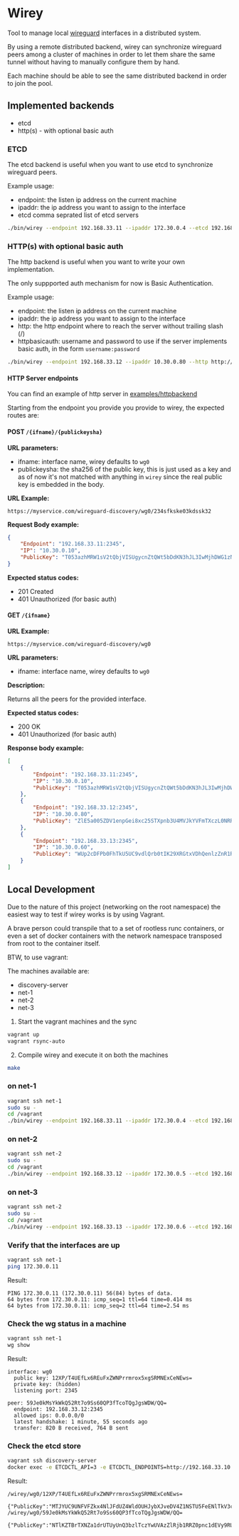 # Wirey

Tool to manage local [wireguard](https://www.wireguard.com/) interfaces in a distributed system.

By using a remote distributed backend, wirey can synchronize wireguard peers among a cluster of machines
in order to let them share the same tunnel without having to manually configure them by hand.

Each machine should be able to see the same distributed backend in order to join the pool.

## Implemented backends

- etcd
- http(s) - with optional basic auth

### ETCD

The etcd backend is useful when you want to use etcd to synchronize wireguard peers.

Example usage:

- endpoint: the listen ip address on the current machine
- ipaddr: the ip address you want to assign to the interface
- etcd comma seprated list of etcd servers

```bash
./bin/wirey --endpoint 192.168.33.11 --ipaddr 172.30.0.4 --etcd 192.168.33.10:2379
```

### HTTP(s) with optional basic auth

The http backend is useful when you want to write your own implementation.

The only suppported auth mechanism for now is Basic Authentication.

Example usage:

- endpoint: the listen ip address on the current machine
- ipaddr: the ip address you want to assign to the interface
- http: the http endpoint where to reach the server without trailing slash (/)
- httpbasicauth: username and password to use if the server implements basic auth, in the form `username:password`

```bash
./bin/wirey --endpoint 192.168.33.12 --ipaddr 10.30.0.80 --http http://192.168.33.10:8080 --httpbasicauth "time:series"
```

#### HTTP Server endpoints
You can find an example of http server in [examples/httpbackend](examples/httpbackend)

Starting from the endpoint you provide you provide to wirey, the expected routes are:

#### POST `/{ifname}/{publickeysha}`

**URL parameters:**

- ifname: interface name, wirey defaults to `wg0`
- publickeysha: the sha256 of the public key, this is just used as a key and as of now it's not matched with anything in `wirey` since the real public key is embedded in the body.

**URL Example:**

```
https://myservice.com/wireguard-discovery/wg0/234sfkske03kdssk32
```

**Request Body example:**

```json
{
    "Endpoint": "192.168.33.11:2345",
    "IP": "10.30.0.10",
    "PublicKey": "T053azhMRW1sV2tQbjVISUgycnZtQWt5bDdKN3hJL3IwMjhDWG1zNVRpbz0K"
}
```

**Expected status codes:**

- 201 Created
- 401 Unauthorized (for basic auth)

#### GET `/{ifname}`

**URL Example:**

```
https://myservice.com/wireguard-discovery/wg0
```

**URL parameters:**

- ifname: interface name, wirey defaults to `wg0`

**Description:**

Returns all the peers for the provided interface.


**Expected status codes:**

- 200 OK
- 401 Unauthorized (for basic auth)

**Response body example:**

```json
[
    {
        "Endpoint": "192.168.33.11:2345",
        "IP": "10.30.0.10",
        "PublicKey": "T053azhMRW1sV2tQbjVISUgycnZtQWt5bDdKN3hJL3IwMjhDWG1zNVRpbz0K"
    },
    {
        "Endpoint": "192.168.33.12:2345",
        "IP": "10.30.0.80",
        "PublicKey": "ZlE5a005ZDV1enpGei8xc25STXpnb3U4MVJkYVFmTXczL0NRR2svdEFpRT0K"
    },
    {
        "Endpoint": "192.168.33.13:2345",
        "IP": "10.30.0.60",
        "PublicKey": "WUp2cDFPb0FhTkU5UC9vdlQrb0tIK29XRGtxVDhQenlzZnR1R1p4eEF5OD0K"
    }
]
```


## Local Development

Due to the nature of this project (networking on the root namespace) the easiest way to test if wirey works is by using Vagrant.

A brave person could transpile that to a set of rootless runc containers, or even a set of docker containers with the network namespace transposed from root to the container itself.

BTW, to use vagrant:

The machines available are:

- discovery-server
- net-1
- net-2
- net-3

1. Start the vagrant machines and the sync

```bash
vagrant up
vagrant rsync-auto
```

2. Compile wirey and execute it on both the machines

```bash
make
```

### on net-1

```bash
vagrant ssh net-1
sudo su -
cd /vagrant
./bin/wirey --endpoint 192.168.33.11 --ipaddr 172.30.0.4 --etcd 192.168.33.10:2379
```

### on net-2

```bash
vagrant ssh net-2
sudo su -
cd /vagrant
./bin/wirey --endpoint 192.168.33.12 --ipaddr 172.30.0.5 --etcd 192.168.33.10:2379
```

### on net-3

```bash
vagrant ssh net-2
sudo su -
cd /vagrant
./bin/wirey --endpoint 192.168.33.13 --ipaddr 172.30.0.6 --etcd 192.168.33.10:2379
```

### Verify that the interfaces are up

```bash
vagrant ssh net-1
ping 172.30.0.11
```

Result:
```
PING 172.30.0.11 (172.30.0.11) 56(84) bytes of data.
64 bytes from 172.30.0.11: icmp_seq=1 ttl=64 time=0.414 ms
64 bytes from 172.30.0.11: icmp_seq=2 ttl=64 time=2.54 ms
```

### Check the wg status in a machine

```bash
vagrant ssh net-1
wg show
```

Result:
```
interface: wg0
  public key: 12XP/T4UEfLx6REuFxZWNPrrmrox5xgSRMNExCeNEws=
  private key: (hidden)
  listening port: 2345

peer: 59Je0kMsYkWkQ52Rt7o9Ss60QP3fTcoTQgJgsWDW/QQ=
  endpoint: 192.168.33.12:2345
  allowed ips: 0.0.0.0/0
  latest handshake: 1 minute, 55 seconds ago
  transfer: 820 B received, 764 B sent
```


### Check the etcd store

```bash
vagrant ssh discovery-server
docker exec -e ETCDCTL_API=3 -e ETCDCTL_ENDPOINTS=http://192.168.33.10:2379  -ti etcd etcdctl get --prefix=true /wirey
```

Result:
```
/wirey/wg0/12XP/T4UEfLx6REuFxZWNPrrmrox5xgSRMNExCeNEws=

{"PublicKey":"MTJYUC9UNFVFZkx4NlJFdUZ4WldOUHJybXJveDV4Z1NSTU5FeENlTkV3cz0K","Endpoint":"192.168.33.11:2345","IP":"172.30.0.4"}
/wirey/wg0/59Je0kMsYkWkQ52Rt7o9Ss60QP3fTcoTQgJgsWDW/QQ=

{"PublicKey":"NTlKZTBrTXNZa1drUTUyUnQ3bzlTczYwUVAzZlRjb1RRZ0pnc1dEVy9RUT0K","Endpoint":"192.168.33.12:2345","IP":"172.30.0.11"}
```
